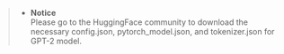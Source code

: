 >* **Notice**<br>Please go to the HuggingFace community to download the necessary config.json, pytorch_model.json, and tokenizer.json for GPT-2 model.